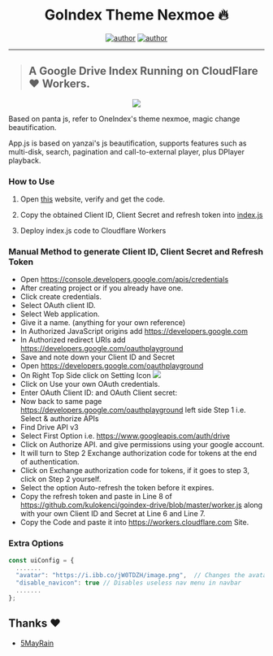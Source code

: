 <h1 align="center">GoIndex Theme Nexmoe 🔥</h1> 

<p align="center">
<a href="https://github.com/sawankumar"><img alt="author" src="https://img.shields.io/badge/author-Sawan%20Kumar-red"/></a>
<a href="https://github.com/ellerbrock/open-source-badges/"><img alt="author" src="https://badges.frapsoft.com/os/v1/open-source.svg?v=103"/></a>
</p>

<hr>

> ## A Google Drive Index Running on CloudFlare ❤️ Workers.

<p align="center"><img src="images/ss.png"></p>

Based on panta js, refer to OneIndex's theme nexmoe, magic change beautification.

App.js is based on yanzai's js beautification, supports features such as multi-disk, search, pagination and call-to-external player, plus DPlayer playback.


### How to Use
1. Open [this](https://install.kenci.workers.dev/) website, verify and get the code.

2. Copy the obtained Client ID, Client Secret and refresh token into [index.js](https://github.com/sawankumar/GoIndex-Theme-Nexmoe/blob/master/index.js)

3. Deploy index.js code to Cloudflare Workers


### Manual Method to generate Client ID, Client Secret and Refresh Token

* Open https://console.developers.google.com/apis/credentials
* After creating project or if you already have one.
* Click create credentials.
* Select OAuth client ID.
* Select Web application.
* Give it a name. (anything for your own reference)
* In Authorized JavaScript origins add https://developers.google.com
* In Authorized redirect URIs add https://developers.google.com/oauthplayground
* Save and note down your Client ID and Secret
* Open https://developers.google.com/oauthplayground
* On Right Top Side click on Setting Icon ![](https://developers.google.com/oauthplayground/assets/images/settings.png)
* Click on Use your own OAuth credentials.
* Enter OAuth Client ID: and OAuth Client secret:
* Now back to same page https://developers.google.com/oauthplayground left side Step 1 i.e. Select & authorize APIs
* Find Drive API v3
* Select First Option i.e. https://www.googleapis.com/auth/drive
* Click on Authorize API. and give permissions using your google account.
* It will turn to Step 2 Exchange authorization code for tokens at the end of authentication.
* Click on Exchange authorization code for tokens, if it goes to step 3, click on Step 2 yourself.
* Select the option Auto-refresh the token before it expires.
* Copy the refresh token and paste in Line 8 of https://github.com/kulokenci/goindex-drive/blob/master/worker.js along with your own Client ID and Secret at Line 6 and Line 7.
* Copy the Code and paste it into https://workers.cloudflare.com Site.


### Extra Options
``` js
const uiConfig = {
  .......
  "avatar": "https://i.ibb.co/jW0TDZH/image.png",  // Changes the avatar image in the navbar
  "disable_navicon": true // Disables useless nav menu in navbar
  .......
};
```

## Thanks :heart:

- [5MayRain](https://github.com/5MayRain/goIndex-theme-nexmoe) 